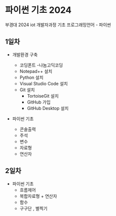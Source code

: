 # 파이썬 기초 2024
부경대 2024 iot 개발자과정 기초 프로그래밍언어 - 파이썬 

## 1일차 
- 개발환경 구축 
    - 코딩폰트 -나눔고딕코딩
    - Notepad++ 설치
    - Python 설치 
    - Visual Studio Code 설치 
    - Git 설치 
        - TortoiseGit 설치 
        - GitHub 가입 
        - GitHub Desktop 설치 

- 파이썬 기초 
    - 콘솔출력
    - 주석 
    - 변수
    - 자료형
    - 연산자 

## 2일차 
- 파이썬 기초 
    - 흐름제어
    - 복합자료형 + 연산자 
    - 함수 
    - 구구단 , 별찍기 